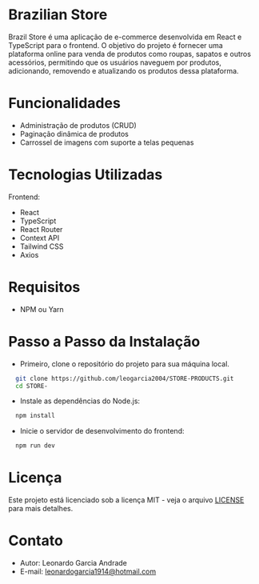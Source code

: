 # Brazilian Store 

Brazil Store é uma aplicação de e-commerce desenvolvida em React e TypeScript para o frontend. O objetivo do projeto é fornecer uma plataforma online para venda de produtos como roupas, sapatos e outros acessórios, permitindo que os usuários naveguem por produtos, adicionando, removendo e atualizando os produtos dessa plataforma.

# Funcionalidades

- Administração de produtos (CRUD)
- Paginação dinâmica de produtos
- Carrossel de imagens com suporte a telas pequenas

# Tecnologias Utilizadas

 Frontend:
- React
- TypeScript
- React Router
- Context API
- Tailwind CSS
- Axios

# Requisitos

- NPM ou Yarn

# Passo a Passo da Instalação

- Primeiro, clone o repositório do projeto para sua máquina local.
  
```bash
  git clone https://github.com/leogarcia2004/STORE-PRODUCTS.git
  cd STORE-
```
- Instale as dependências do Node.js:
  
```bash
  npm install
```
- Inicie o servidor de desenvolvimento do frontend:

```bash
  npm run dev
```

# Licença 

Este projeto está licenciado sob a licença MIT - veja o arquivo [LICENSE](https://docs.github.com/pt/repositories/managing-your-repositorys-settings-and-features/customizing-your-repository/licensing-a-repository) para mais detalhes.

# Contato

- Autor: Leonardo Garcia Andrade
- E-mail: leonardogarcia1914@hotmail.com


